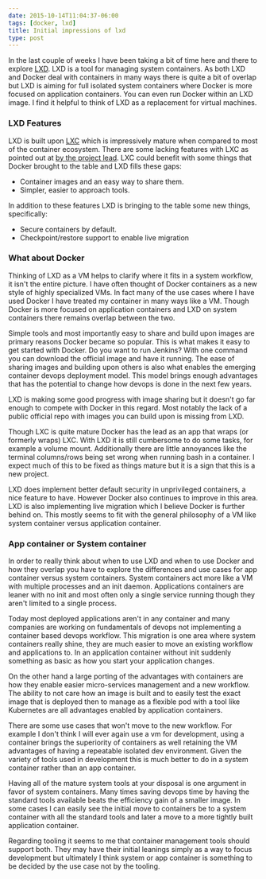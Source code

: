 ```yaml
---
date: 2015-10-14T11:04:37-06:00
tags: [docker, lxd]
title: Initial impressions of lxd
type: post
---
```


In the last couple of weeks I have been taking a bit of time here and there to explore [LXD](http://www.ubuntu.com/cloud/tools/lxd).
LXD is a tool for managing system containers. As both LXD and Docker deal with containers in many ways there is quite a
bit of overlap but LXD is aiming for full isolated system containers where Docker is more focused on application containers. You can even run
Docker within an LXD image. I find it helpful to think of LXD as a replacement for virtual machines.
<!--more-->

### LXD Features

LXD is built upon [LXC](https://linuxcontainers.org/) which is impressively mature when compared to most of the container ecosystem. There are some
lacking features with LXC as pointed out at [by the project lead](https://www.stgraber.org/2015/04/21/lxd-getting-started/).
LXC could benefit with some things that Docker brought to the table and LXD fills these gaps:

- Container images and an easy way to share them.
- Simpler, easier to approach tools.

In addition to these features LXD is bringing to the table some new things, specifically:

- Secure containers by default.
- Checkpoint/restore support to enable live migration

### What about Docker
Thinking of LXD as a VM helps to clarify where it fits in a system workflow, it isn't the entire picture. I have often thought of Docker containers
as a new style of highly specialized VMs. In fact many of the use cases where I have used Docker I have treated my container in many ways like a VM.
Though Docker is more focused on application containers and LXD on system containers there remains overlap between the two.

Simple tools and most importantly easy to share and build upon images are primary reasons Docker became so popular.
This is what makes it easy to get started with Docker. Do you want to run Jenkins? With one command you can download the official image and have it running.
The ease of sharing images and building upon others is also what enables the emerging container devops deployment model. This model brings enough
advantages that has the potential to change how devops is done in the next few years.

LXD is making some good progress with image sharing but it doesn't go far enough to compete with Docker in this regard. Most notably the lack of a
public official repo with images you can build upon is missing from LXD.

Though LXC is quite mature Docker has the lead as an app that wraps (or formerly wraps) LXC. With LXD it is still cumbersome to do some tasks, for
example a volume mount. Additionally there are little annoyances like the terminal columns/rows being set wrong when running bash in a container.
I expect much of this to be fixed as things mature but it is a sign that this is a new project.

LXD does implement better default security in unprivileged containers, a nice feature to have. However Docker also continues to
improve in this area. LXD is also implementing live migration which I believe Docker is further behind on. This mostly seems to fit with the general
philosophy of a VM like system container versus application container.

### App container or System container
In order to really think about when to use LXD and when to use Docker and how they overlap you have to explore the differences and use cases for
app container versus system containers. System containers act more like a VM with multiple processes and an init daemon. Applications containers
are leaner with no init and most often only a single service running though they aren't limited to a single process.

Today most deployed applications aren't in any container and many companies are working on fundamentals of devops not implementing a container
based devops workflow. This migration is one area where system containers really shine, they are much easier to move an existing workflow and
applications to. In an application container without init suddenly something as basic as how you start your application changes.

On the other hand a large porting of the advantages with containers are how they enable easier micro-services management and a new workflow. The
ability to not care how an image is built and to easily test the exact image that is deployed then to manage as a flexible pod with a tool like Kubernetes
are all advantages enabled by application containers.

There are some use cases that won't move to the new workflow. For example I don't think I will ever again use a vm for development,
using a container brings the superiority of containers as well retaining the VM advantages of having a repeatable isolated dev environment. Given
the variety of tools used in development this is much better to do in a system container rather than an app container.

Having all of the mature system tools at your disposal is one argument in favor of system containers. Many times saving devops time by having the
standard tools available beats the efficiency gain of a smaller image. In some cases I can easily see the initial move to containers be to a system
container with all the standard tools and later a move to a more tightly built application container.

Regarding tooling it seems to me that container management tools should support both. They may have
their initial leanings simply as a way to focus development but ultimately I think system or app container is something to be decided by the use case
not by the tooling.
